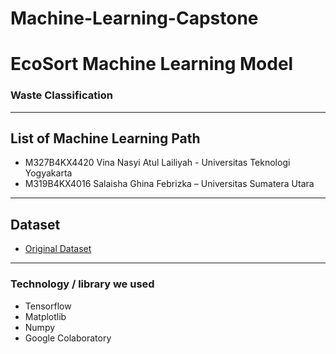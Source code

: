 # Machine-Learning-Capstone
# EcoSort Machine Learning Model
### Waste Classification
---

## List of Machine Learning Path
* M327B4KX4420 Vina Nasyi Atul Lailiyah - Universitas Teknologi Yogyakarta
* M319B4KX4016 Salaisha Ghina Febrizka – Universitas Sumatera Utara
---

## Dataset
* [Original Dataset](https://www.kaggle.com/datasets/eldadvikorian/dataset-sampah-organik-dan-anorganik)
---

### Technology / library we used
* Tensorflow
* Matplotlib
* Numpy
* Google Colaboratory
